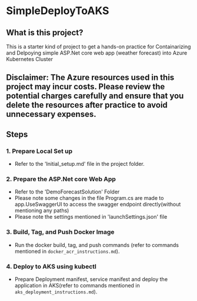 # SimpleDeployToAKS

## What is this project?
 This is a starter kind of project to get a hands-on practice for Containarizing and Delpoying  simple ASP.Net core web app (weather forecast) into Azure Kubernetes Cluster

## Disclaimer: The Azure resources used in this project may incur costs. Please review the potential charges carefully and ensure that you delete the resources after practice to avoid unnecessary expenses.

## Steps

### 1. Prepare Local Set up

-   Refer to the 'Initial_setup.md' file in the project folder.

### 2. Prepare the ASP.Net core Web App 

-   Refer to the 'DemoForecastSolution' Folder
-   Please note some changes in the file Program.cs are made to app.UseSwaggerUI to access the swagger endpoint directly(without mentioning any paths)
-   Please note the settings mentioned in 'launchSettings.json' file

### 3. Build, Tag, and Push Docker Image

-   Run the docker build, tag, and push commands (refer to commands mentioned in `docker_acr_instructions.md`).

### 4. Deploy to AKS using kubectl

-   Prepare Deployment manifest, service manifest and deploy the application in AKS(refer to commands mentioned in `aks_deployment_instructions.md`).
